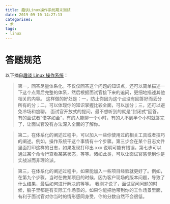 ```yaml
---
title: 趣谈Linux操作系统期末测试
date: 2019-09-10 14:27:13
categorises:
- 术
tags:
- linux
---
```


# 答题规范

以下摘自[趣谈 Linux 操作系统](https://time.geekbang.org/column/intro/164)：

> 第一，回答尽量体系化。不仅仅回答这个问题的知识点，还可以简单描述一下这个点背后完整的体系，然后根据面试官接下来的追问，更细地描述其他相关的内容。
> 这样做的好处是：一，防止你因为这个点没有回答好而丢分所有的分；二，可以体现你的知识掌握比较全面，可以加分；三，还可以避免冷场和尬聊。
> 面试官开放式的提问，最不想听到的就是“封闭式“回答。有的面试者“惜字如金“，有的人能聊一个小时，有的人不到半个小时就答完了，让面试官没有办法深入全面的了解你。

> 第二，在体系化的阐述过程中，可以加入一些你使用过的相关工具或者技巧的阐述。例如，操作系统干这个事情有十个步骤。第三步会在某个日志文件里面打印这样的日志，如果发现打印出 xxx 说明可能有错误，第七步可以通过某个命令行查看某某状态，等等。诸如此类，可以让面试官感觉到你是实战派而非理论派。

> 第三，在体系化的阐述过程中，如果能加入一些项目经验就更好了。例如，在第九个步骤，当时在做某项目的时候，因为客户现场的版本问题，导致了什么结果，最后如何进行解决的等等。
> 我刚才说了，面试官问问题的时候，脑子里都是有实际工作场景的。如果你能把他带到你的工作场景里面，有利于面试官对你当时的情形感同身受，你的分数自然不会很低。
